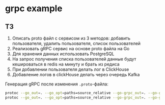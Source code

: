 # grpc example

## ТЗ
1. Описать proto файл с сервисом из 3 методов: добавить пользователя, удалить пользователя, список пользователей
2. Реализовать gRPC сервис на основе proto файла на Go
3. Для хранения данных использовать PostgreSQL
4. На запрос получения списка пользователей данные будут кешироваться в redis на минуту и брать из редиса
5. При добавлении пользователя делать лог в ClickHouse
6. Добавление логов в clickHouse делать через очередь Kafka


Генерация gRPC после изменения `.proto`-файла:

```bash
protoc --go_out=. --go_opt=paths=source_relative --go-grpc_out=. --go-grpc_opt=paths=source_relative proto/user/user.proto
protoc --go_out=. --go_opt=paths=source_relative --go-grpc_out=. --go-grpc_opt=paths=source_relative proto/logger/logger.proto
```